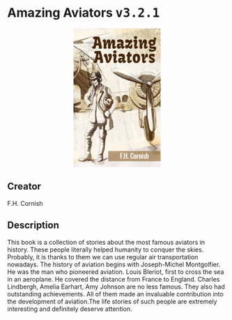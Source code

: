 
# Amazing Aviators <kbd>v3.2.1</kbd>

<center>
  <img src="./cover-1024.jpg"/>
</center>

## Creator
F.H. Cornish

## Description
This book is a collection of stories about the most famous aviators in history. These people literally helped humanity to conquer the skies. Probably, it is thanks to them we can use regular air transportation nowadays. The history of aviation begins with Joseph-Michel Montgolfier. He was the man who pioneered aviation. Louis Bleriot, first to cross the sea in an aeroplane. He covered the distance from France to England. Charles Lindbergh, Amelia Earhart, Amy Johnson are no less famous. They also had outstanding achievements. All of them made an invaluable contribution into the development of aviation.The life stories of such people are extremely interesting and definitely deserve attention. 
